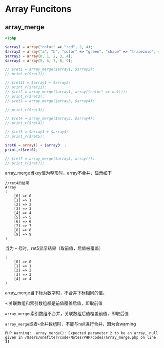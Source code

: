 # Array Funcitons

## array_merge

```php
<?php

$array1 = array("color" => "red", 2, 4);
$array2 = array("a", "b", "color" => "green", "shape" => "trapezoid", 4);
$array3 = array(0, 1, 2, 3, 4);
$array4 = array(5, 6, 7, 8, 9);

// $ret1 = array_merge($array1, $array2);
// print_r($ret1);

// $ret11 = $array1 + $array2;
// print_r($ret11);
// $ret2 = array_merge($array1, array("color" => null));
// print_r($ret2);
// $ret3 = array_merge($array3, $array4);

// print_r($ret3);

// $ret4 = array_merge($array3, $array4);
// print_r($ret4);

// $ret5 = $array3 + $array4;
// print_r($ret5);

$ret6 = array() + $array3  ;
print_r($ret6);

// $ret7 = array_merge($array3, array());
// print_r($ret7);
```



array_merge当key值为整形时，array不合并，显示如下

```
//ret4的结果
Array
(
    [0] => 0
    [1] => 1
    [2] => 2
    [3] => 3
    [4] => 4
    [5] => 5
    [6] => 6
    [7] => 7
    [8] => 8
    [9] => 9
)
```

当为 `+` 号时，ret5显示结果（取前值，后值被覆盖）

```
(
    [0] => 0
    [1] => 1
    [2] => 2
    [3] => 3
    [4] => 4
)
```

array_merge当下标为数字时，不合并下标相同的值，

`+`:关联数组和索引数组都是前值覆盖后值，即取前值

`array_merge`:索引数组不合并，关联数组后值覆盖前值，即取后值



`array_merge`或者`+`合并数组时，不能与null进行合并，因为会warning

```
PHP Warning:  array_merge(): Expected parameter 2 to be an array, null given in /Users/onefiter/code/Notes/PHP/codes/array_merge.php on line 31
```


